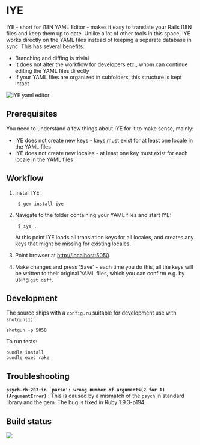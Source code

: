 # IYE

IYE - short for I18N YAML Editor - makes it easy to translate your Rails I18N files and 
keep them up to date. Unlike a lot of other tools in this space, IYE works directly on the
YAML files instead of keeping a separate database in sync. This has several benefits:

* Branching and diffing is trivial
* It does not alter the workflow for developers etc., whom can continue editing the
  YAML files directly
* If your YAML files are organized in subfolders, this structure is kept intact

![IYE yaml editor](http://f.cl.ly/items/2K2V2i3N2R2X1L2F051F/Sk%C3%A6rmbillede%202012-09-18%20kl.%2013.36.07.png)

## Prerequisites

You need to understand a few things about IYE for it to make sense, mainly:

* IYE does not create new keys - keys must exist for at least one locale in the YAML files
* IYE does not create new locales - at least one key must exist for each locale in the YAML files

## Workflow

1. Install IYE:
      
        $ gem install iye

2. Navigate to the folder containing your YAML files and start IYE:
    
        $ iye .

    At this point IYE loads all translation keys for all locales, and creates any
    keys that might be missing for existing locales.
  
3. Point browser at [http://localhost:5050](http://localhost:5050)
4. Make changes and press 'Save' - each time you do this, all the keys will be
   written to their original YAML files, which you can confirm e.g. by using
   `git diff`.

## Development

The source ships with a `config.ru` suitable for development use with `shotgun(1)`:
    
    shotgun -p 5050

To run tests:

    bundle install
    bundle exec rake

## Troubleshooting

**``psych.rb:203:in `parse': wrong number of arguments(2 for 1) (ArgumentError)``**
: This is caused by a mismatch of the `psych` in standard library and the gem. The bug is fixed in Ruby 1.9.3-p194.

## Build status

![](https://travis-ci.org/firmafon/iye.svg?branch=master)
